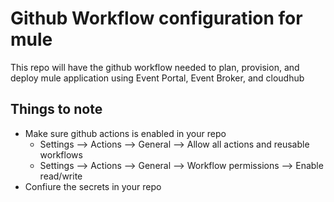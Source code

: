# Github Workflow configuration for mule
This repo will have the github workflow needed to plan, provision, and deploy mule application using Event Portal, Event Broker, and cloudhub

## Things to note
- Make sure github actions is enabled in your repo
  - Settings --> Actions --> General --> Allow all actions and reusable workflows
  - Settings --> Actions --> General --> Workflow permissions --> Enable read/write
- Confiure the secrets in your repo
